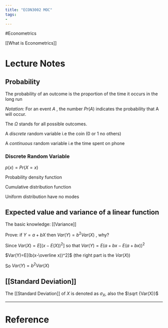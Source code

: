 ```yaml
---
title: "ECON3002 MOC"
tags:
- 
---
```


#Econometrics 

[[What is Econometrics]]

# Lecture Notes

## Probability

The probability of an outcome is the proportion of the time it occurs in the long run

*Notation:* For an event $A$ , the number $Pr(A)$ indicates the probability that A will occur.

The $\Omega$ stands for all possible outcomes.


A *discrete* random variable i.e the coin (0 or 1 no others)

A *continuous* random variable i.e the time spent on phone

### Discrete Random Variable

$p(x)=Pr(X=x)$

Probability density function

Cumulative distribution function

Uniform distribution have no modes

##   Expected value and variance of a linear function

The basic knowledge: [[Variance]]

Prove: if $Y=a+bX$ then $Var(Y)=b^2Var(X)$ , why?

Since $Var(X)= E[(x-E(X))^2]$  so that $Var(Y)=E(a+bx-E(a+bx))^2$

$Var(Y)=E[(b(x-\overline x))^2]$ (the right part is the $Var(X)$)

So $Var(Y)=b^2Var(X)$

## [[Standard Deviation]]

The [[Standard Deviation]] of $X$ is denoted as $\sigma _X$, also the $\sqrt {Var(X)}$ 




---



# Reference 

